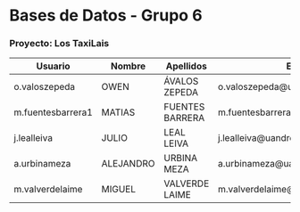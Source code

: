 # Bases de Datos - Grupo 6
### Proyecto: Los TaxiLais

<table>
    <thead>
        <tr>
            <th>Usuario</th>
            <th>Nombre</th>
            <th>Apellidos</th>
            <th>Email</th>
            <th>Grupo</th>
            <th>Proyecto</th>
        </tr>
    </thead>
    <tbody>
        <tr>
            <td>o.valoszepeda</td>
            <td>OWEN</td>
            <td>ÁVALOS ZEPEDA</td>
            <td>o.valoszepeda@uandresbello.edu</td>
            <td>6</td>
            <td>1</td>
        </tr>
        <tr>
            <td>m.fuentesbarrera1</td>
            <td>MATIAS</td>
            <td>FUENTES BARRERA</td>
            <td>m.fuentesbarrera1@uandresbello.edu</td>
            <td>6</td>
            <td>1</td>
        </tr>
        <tr>
            <td>j.lealleiva</td>
            <td>JULIO</td>
            <td>LEAL LEIVA</td>
            <td>j.lealleiva@uandresbello.edu</td>
            <td>6</td>
            <td>1</td>
        </tr>
        <tr>
            <td>a.urbinameza</td>
            <td>ALEJANDRO</td>
            <td>URBINA MEZA</td>
            <td>a.urbinameza@uandresbello.edu</td>
            <td>6</td>
            <td>1</td>
        </tr>
        <tr>
            <td>m.valverdelaime</td>
            <td>MIGUEL</td>
            <td>VALVERDE LAIME</td>
            <td>m.valverdelaime@uandresbello.edu</td>
            <td>6</td>
            <td>1</td>
        </tr>
    </tbody>
</table>
